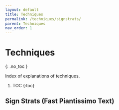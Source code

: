 ```yaml
---
layout: default
title: Techniques
permalink: /techniques/signstrats/
parent: Techniques
nav_order: 1
---
```


<!---
nav_exclude: true is there while this has no content;
replace with nav_order: 1 once this has some content
-->

# Techniques
{: .no_toc }

Index of explanations of techniques.

1. TOC
{:toc}

## Sign Strats (Fast Piantissimo Text)

